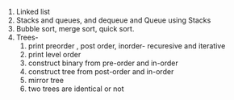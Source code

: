 1. Linked list
2. Stacks and queues, and dequeue and Queue using Stacks
3. Bubble sort, merge sort, quick sort.
4. Trees- 
    1. print preorder , post order, inorder- recuresive and iterative
    2. print level order 
    3. construct binary from pre-order and in-order
    4. construct tree from post-order and in-order
    5. mirror tree
    6. two trees are identical or not
